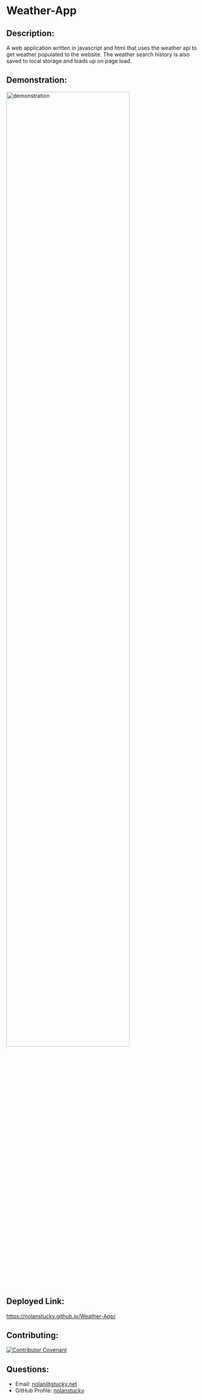 # Weather-App

## Description:
A web application written in javascript and html that uses the weather api to get weather populated to the website. The weather search history is also saved to local storage and loads up on page load. 

## Demonstration:

<img src="" alt = "demonstration" style="width: 80%;">

## Deployed Link:
https://nolanstucky.github.io/Weather-App/

## Contributing:
[![Contributor Covenant](https://img.shields.io/badge/Contributor%20Covenant-v2.0%20adopted-ff69b4.svg)](https://www.contributor-covenant.org/version/2/0/code_of_conduct/)

## Questions:
* Email: <nolan@stucky.net>
* GitHub Profile: [nolanstucky](https://github.com/nolanstucky)